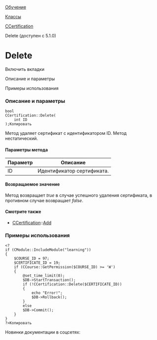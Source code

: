 [Обучение](/api_help/learning/index.php)

[Классы](/api_help/learning/classes/index.php)

[CCertification](/api_help/learning/classes/ccertification/index.php)

Delete (доступен c 5.1.0)

Delete
======

Включить вкладки

Описание и параметры

Примеры использования

### Описание и параметры

```
bool
CCertification::Delete(
	int ID
);Копировать
```

Метод удаляет сертификат с идентификатором ID. Метод нестатический.

#### Параметры метода

| Параметр | Описание |
| --- | --- |
| ID | Идентификатор сертификата. |

#### Возвращаемое значение

Метод возвращает *true* в случае успешного удаления сертификата, в
противном случае возвращает *false*.

#### Смотрите также

* [CCertification](/api_help/learning/classes/ccertification/index.php)::[Add](/api_help/learning/classes/ccertification/add.php)

### Примеры использования

```
<?
if (CModule::IncludeModule("learning"))
{
	$COURSE_ID = 97;
	$CERTIFICATE_ID = 19;
	if (CCourse::GetPermission($COURSE_ID) >= 'W')
	{
		@set_time_limit(0);
		$DB->StartTransaction();
		if (!CCertification::Delete($CERTIFICATE_ID))
		{
			echo "Error!";
			$DB->Rollback();
		}
		else
		$DB->Commit();
	}
}
?>Копировать
```

Новинки документации в соцсетях: